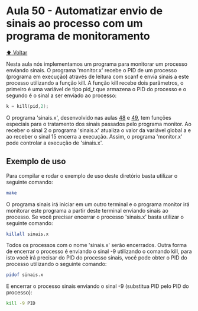 # Aula 50 - Automatizar envio de sinais ao processo com um programa de monitoramento

[:arrow_up: Voltar](https://github.com/Geofisicando/C-orientado-a-testes#%C3%ADndice)

Nesta aula nós implementamos um programa para monitorar um processo enviando sinais. O programa 'monitor.x' recebe o PID de um processo (programa em execução)
através de leitura com scanf e envia sinais a este processo utilizando a função kill. A função kill recebe dois parâmetros, o primeiro é uma variável
de tipo pid_t que armazena o PID do processo e o segundo é o sinal a ser enviado ao processo:

```c
k = kill(pid,2);
```

O programa 'sinais.x', desenvolvido nas aulas [48](https://github.com/Geofisicando/C-orientado-a-testes/tree/main/exemplos/sinais/sinais#aula-48---como-enviar-e-tratar-sinais-e-processos-no-linux-com-c-parte-1) e [49](https://github.com/Geofisicando/C-orientado-a-testes/tree/main/exemplos/sinais/sinais#aula-49---como-enviar-e-tratar-sinais-e-processos-no-linux-com-c-parte-2), tem funções especiais para o tratamento dos sinais passados pelo programa monitor.
Ao receber o sinal 2 o programa 'sinais.x' atualiza o valor da variável global a e ao receber o sinal 15 encerra a execução. Assim, o programa
'monitor.x' pode controlar a execução de 'sinais.x'.

## Exemplo de uso

Para compilar e rodar o exemplo de uso deste diretório basta utilizar o seguinte comando:

```sh
make
```

O programa sinais irá iniciar em um outro terminal e o programa monitor irá monitorar este programa a partir deste terminal enviando sinais ao processo.
Se você precisar encerrar o processo 'sinais.x' basta utilizar o seguinte comando:

```sh
killall sinais.x
```

Todos os processos com o nome 'sinais.x' serão encerrados. Outra forma de encerrar o processo é enviando o sinal -9 utilizando o comando kill,
para isto você irá precisar do PID do processo sinais, você pode obter o PID do processo utilizando o seguinte comando:

```sh
pidof sinais.x
```

E encerrar o processo sinais enviando o sinal -9 (substitua PID pelo PID do processo):

```sh
kill -9 PID
```

